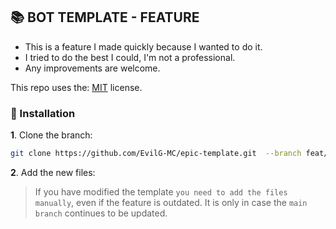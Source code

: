 ## 📚 BOT TEMPLATE - FEATURE

* This is a feature I made quickly because I wanted to do it.
* I tried to do the best I could, I'm not a professional.
* Any improvements are welcome.

This repo uses the: [MIT](LICENSE.md) license.

### 🚀 Installation 

**1**. Clone the branch: 
```bash
git clone https://github.com/EvilG-MC/epic-template.git  --branch feat/context
```

**2**. Add the new files:
> If you have modified the template `you need to add the files manually`, even if the feature is outdated.
> It is only in case the `main branch` continues to be updated.